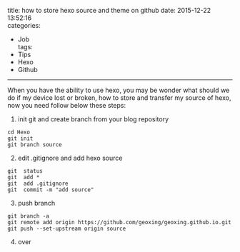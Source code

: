 title: how to store hexo source and theme on github
date: 2015-12-22 13:52:16  
categories: 
- Job  
tags: 
- Tips  
- Hexo
- Github
---
When you have the ability to use hexo, you may be wonder what should we do if my device lost or 
broken, how to store and transfer my source of hexo, now you need follow below these steps:
1. init git and create branch from your blog repository  
```  
cd Hexo 
git init
git branch source
```
2. edit .gitignore and add hexo source  
```  
git  status
git  add *
git  add .gitignore
git  commit -m "add source"
```
3. push branch  
```  
git branch -a
git remote add origin https://github.com/geoxing/geoxing.github.io.git
git push --set-upstream origin source
```
4. over
